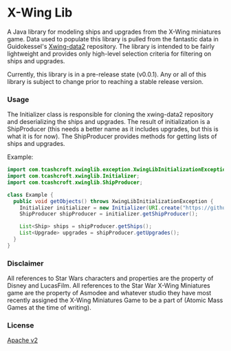
# X-Wing Lib

A Java library for modeling ships and upgrades from the X-Wing miniatures game. Data used to populate this library is pulled
from the fantastic data in Guidokessel's [Xwing-data2](https://github.com/guidokessels/xwing-data2) repository. The library
is intended to be fairly lightweight and provides only high-level selection criteria for filtering on ships and upgrades. 

Currently, this library is in a pre-release state (v0.0.1). Any or all of this library is subject to change prior to 
reaching a stable release version.

### Usage

The Initializer class is responsible for cloning the xwing-data2 repository and deserializing the ships and upgrades.
The result of initialization is a ShipProducer (this needs a better name as it includes upgrades, but this is what it is for now).
The ShipProducer provides methods for getting lists of ships and upgrades.

Example:

```Java
import com.tcashcroft.xwinglib.exception.XwingLibInitializationException;
import com.tcashcroft.xwinglib.Initializer;
import com.tcashcroft.xwinglib.ShipProducer;

class Example {
  public void getObjects() throws XwingLibInitializationException {
    Initializer initializer = new Initializer(URI.create("https://github.com/guidokessels/xwing-data2"));
    ShipProducer shipProducer = initializer.getShipProducer();

    List<Ship> ships = shipProducer.getShips();
    List<Upgrade> upgrades = shipProducer.getUpgrades();
  }
}
```

### Disclaimer
All references to Star Wars characters and properties are the property of Disney and LucasFilm. All references to the Star War X-Wing Miniatures game are the property of 
Asmodee and whatever studio they have most recently assigned the X-Wing Miniatures Game to be a part of (Atomic Mass Games at the time of writing).

### License
[Apache v2](LICENSE)
